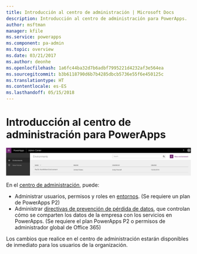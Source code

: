 ```yaml
---
title: Introducción al centro de administración | Microsoft Docs
description: Introducción al centro de administración para PowerApps.
author: msftman
manager: kfile
ms.service: powerapps
ms.component: pa-admin
ms.topic: overview
ms.date: 03/21/2017
ms.author: deonhe
ms.openlocfilehash: 1a6fc44ba32d7b6adbf7995221d4232af3e564ea
ms.sourcegitcommit: b3b6118790d6b7b4285dbcb5736e55f6e450125c
ms.translationtype: HT
ms.contentlocale: es-ES
ms.lasthandoff: 05/15/2018
---
```

# <a name="introduction-to-the-admin-center-for-powerapps"></a>Introducción al centro de administración para PowerApps
![Introducción](./media/introduction-to-the-admin-center/overview.png)  

En el [centro de administración](https://admin.powerapps.com), puede:

* Administrar usuarios, permisos y roles en [entornos](environments-administration.md). (Se requiere un plan de PowerApps P2)
* Administrar [directivas de prevención de pérdida de datos](prevent-data-loss.md), que controlan cómo se comparten los datos de la empresa con los servicios en PowerApps. (Se requiere el plan PowerApps P2 o permisos de administrador global de Office 365)

Los cambios que realice en el centro de administración estarán disponibles de inmediato para los usuarios de la organización.     

